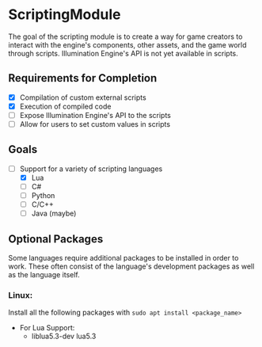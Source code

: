 # ScriptingModule

The goal of the scripting module is to create a way for game creators to interact with the engine's components, other assets, and the game world through scripts. Illumination Engine's API is not yet available in scripts.

## Requirements for Completion
- [x] Compilation of custom external scripts
- [x] Execution of compiled code
- [ ] Expose Illumination Engine's API to the scripts
- [ ] Allow for users to set custom values in scripts

## Goals
- [ ] Support for a variety of scripting languages
  - [x] Lua
  - [ ] C#
  - [ ] Python
  - [ ] C/C++
  - [ ] Java (maybe)

## Optional Packages
Some languages require additional packages to be installed in order to work. These often consist of the language's development packages as well as the language itself.

### Linux:
Install all the following packages with `sudo apt install <package_name>`

- For Lua Support:
  - liblua5.3-dev lua5.3